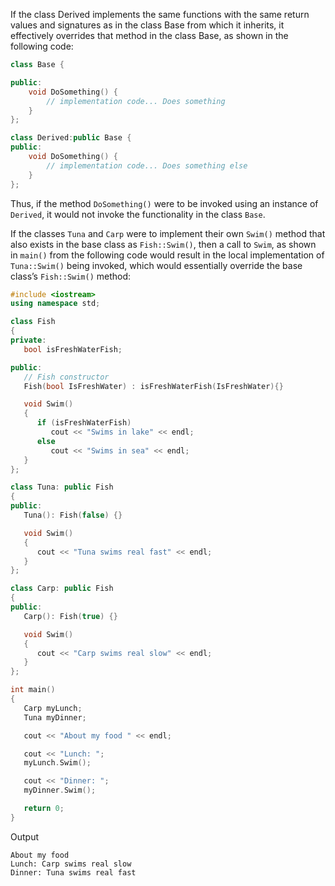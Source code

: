 [//]: # (### A Derived Class Overriding the Base Class’s Methods)

If the class Derived implements the same functions with the same return values and signatures as in the class Base from which it inherits, it effectively overrides that method in the class Base, as shown in the following code:

```cpp
class Base {

public: 
    void DoSomething() { 
        // implementation code... Does something 
    } 
}; 

class Derived:public Base { 
public: 
    void DoSomething() { 
        // implementation code... Does something else 
    }
};
```

Thus, if the method `DoSomething()` were to be invoked using an instance of `Derived`, it would not invoke the functionality in the class `Base`.

If the classes `Tuna` and `Carp` were to implement their own `Swim()` method that also exists in the base class as `Fish::Swim()`, then a call to `Swim`, as shown in `main()` from the following code would result in the local implementation of `Tuna::Swim()` being invoked, which would essentially override the base class’s `Fish::Swim()` method:

```cpp
#include <iostream>
using namespace std; 

class Fish
{
private:
   bool isFreshWaterFish;

public:
   // Fish constructor
   Fish(bool IsFreshWater) : isFreshWaterFish(IsFreshWater){}

   void Swim()
   {
      if (isFreshWaterFish)
         cout << "Swims in lake" << endl;
      else
         cout << "Swims in sea" << endl;
   }
};

class Tuna: public Fish
{
public:
   Tuna(): Fish(false) {}

   void Swim()
   {
      cout << "Tuna swims real fast" << endl;
   }
};

class Carp: public Fish
{
public:
   Carp(): Fish(true) {}

   void Swim()
   {
      cout << "Carp swims real slow" << endl;
   }
};

int main()
{
   Carp myLunch;
   Tuna myDinner;

   cout << "About my food " << endl;

   cout << "Lunch: ";
   myLunch.Swim();

   cout << "Dinner: ";
   myDinner.Swim();

   return 0;
}
```

Output

```
About my food 
Lunch: Carp swims real slow 
Dinner: Tuna swims real fast
```

